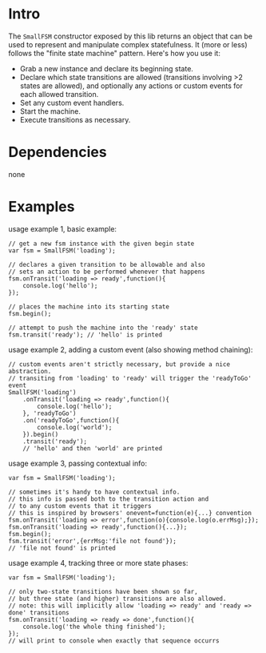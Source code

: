 Intro
=====

The `SmallFSM` constructor exposed by this lib returns an object that can be used to represent and manipulate complex statefulness. It (more or less) follows the "finite state machine" pattern. Here's how you use it:

 * Grab a new instance and declare its beginning state.
 * Declare which state transitions are allowed (transitions involving >2 states are allowed), and optionally any actions or custom events for each allowed transition.
 * Set any custom event handlers.
 * Start the machine.
 * Execute transitions as necessary.

Dependencies
============

none

Examples
========

usage example 1, basic example:

    // get a new fsm instance with the given begin state
    var fsm = SmallFSM('loading');

    // declares a given transition to be allowable and also
    // sets an action to be performed whenever that happens
    fsm.onTransit('loading => ready',function(){
        console.log('hello');
    });

    // places the machine into its starting state
    fsm.begin();

    // attempt to push the machine into the 'ready' state
    fsm.transit('ready'); // 'hello' is printed

usage example 2, adding a custom event (also showing method chaining):

    // custom events aren't strictly necessary, but provide a nice abstraction.
    // transiting from 'loading' to 'ready' will trigger the 'readyToGo' event
    SmallFSM('loading')
        .onTransit('loading => ready',function(){
            console.log('hello');
        }, 'readyToGo')
        .on('readyToGo',function(){
            console.log('world');
        }).begin()
        .transit('ready');
        // 'hello' and then 'world' are printed

usage example 3, passing contextual info:

    var fsm = SmallFSM('loading');

    // sometimes it's handy to have contextual info.
    // this info is passed both to the transition action and
    // to any custom events that it triggers
    // this is inspired by browsers' onevent=function(e){...} convention
    fsm.onTransit('loading => error',function(o){console.log(o.errMsg);});
    fsm.onTransit('loading => ready',function(){...});
    fsm.begin();
    fsm.transit('error',{errMsg:'file not found'});
    // 'file not found' is printed

usage example 4, tracking three or more state phases:

    var fsm = SmallFSM('loading');

    // only two-state transitions have been shown so far,
    // but three state (and higher) transitions are also allowed.
    // note: this will implicitly allow 'loading => ready' and 'ready => done' transitions
    fsm.onTransit('loading => ready => done',function(){
        console.log('the whole thing finished');
    });
    // will print to console when exactly that sequence occurrs


